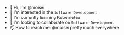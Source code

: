 - 👋 Hi, I’m @moisei
- 👀 I’m interested in the `Software Development`
- 🌱 I’m currently learning Kubernetes
- 💞️ I’m looking to collaborate on `Software Development`
- 📫 How to reach me: @moisei pretty much everywhere

<!---
moisei/moisei is a ✨ special ✨ repository because its `README.md` (this file) appears on your GitHub profile.
You can click the Preview link to take a look at your changes.
--->
